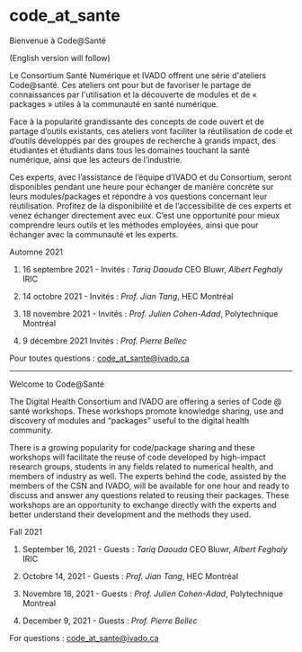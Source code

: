 # code_at_sante
Bienvenue à Code@Santé

(English version will follow)

Le Consortium Santé Numérique et IVADO offrent une série d'ateliers Code@santé. Ces ateliers ont pour but de favoriser le partage de connaissances par l'utilisation et la découverte de modules et de « packages » utiles à la communauté en santé numérique.  

Face à la popularité grandissante des concepts de code ouvert et de partage d’outils existants, ces ateliers vont faciliter la réutilisation de code et d’outils développés par des groupes de recherche à grands impact, des étudiantes et étudiants dans tous les domaines touchant la santé numérique, ainsi que les acteurs de l’industrie.  

Ces experts, avec l’assistance de l’équipe d’IVADO et du Consortium, seront disponibles pendant une heure pour échanger de manière concrète sur leurs modules/packages et répondre à vos questions concernant leur réutilisation. Profitez de la disponibilité et de l’accessibilité de ces experts et venez échanger directement avec eux. C’est une opportunité pour mieux comprendre leurs outils et les méthodes employées, ainsi que pour échanger avec la communauté et les experts.   
 

Automne 2021

1. 16 septembre 2021 - Invités : *Tariq Daouda* CEO Bluwr, *Albert Feghaly* IRIC <br />   
    
2. 14 octobre 2021 - Invités : *Prof. Jian Tang*, HEC Montréal <br />   
    
3. 18 novembre 2021 - Invités : *Prof. Julien Cohen-Adad*, Polytechnique Montréal <br />   
    
4. 9 décembre 2021  Invités : *Prof. Pierre Bellec* <br />   

Pour toutes questions : code_at_sante@ivado.ca

-------------------------------------------------------------------------------

Welcome to Code@Santé

The Digital Health Consortium and IVADO are offering a series of Code @ santé workshops. These workshops promote knowledge sharing, use and discovery of modules and “packages” useful to the digital health community.

There is a growing popularity for code/package sharing and these workshops will facilitate the reuse of code developed by high-impact research groups, students in any fields related to numerical health, and members of industry as well. The experts behind the code, assisted by the members of the CSN and IVADO, will be available for one hour and ready to discuss and answer any questions related to reusing their packages. These workshops are an opportunity to exchange directly with the experts and better understand their development and the methods they used.

Fall 2021

1. September 16, 2021 -     <tab id=t1>Guests : *Tariq Daouda* CEO Bluwr, *Albert Feghaly* IRIC <br />   
    
2. Octobre 14, 2021 - <tab to=t1>Guests : *Prof. Jian Tang*, HEC Montréal <br />   
    
3. Novembre 18, 2021 - <tab to=t1>Guests : *Prof. Julien Cohen-Adad*, Polytechnique Montreal <br />   
    
4. December 9, 2021  - <tab to=t1>Guests : *Prof. Pierre Bellec* <br />   

For questions : code_at_sante@ivado.ca
